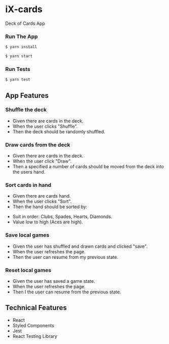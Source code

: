# iX-cards

Deck of Cards App

### Run The App

```sh
$ yarn install
```

```sh
$ yarn start
```

### Run Tests

```sh
$ yarn test
```

## App Features

### Shuffle the deck

- Given there are cards in the deck.
- When the user clicks "Shuffle".
- Then the deck should be randomly shuffled.

### Draw cards from the deck

- Given there are cards in the deck.
- When the user click "Draw".
- Then a specified a number of cards should be moved from the deck into the users hand.

### Sort cards in hand

- Given there are cards hand.
- When the user clicks "Sort".
- Then the hand should be sorted by:

* Suit in order: Clubs, Spades, Hearts, Diamonds.
* Value low to high (Aces are high).

### Save local games

- Given the user has shuffled and drawn cards and clicked "save".
- When the user refreshes the page.
- Then the user can resume from my previous state.

### Reset local games

- Given the user has saved a game state.
- When the user refreshes the page.
- Then I the user can resume from the previous state.

## Technical Features

- React
- Styled Components
- Jest
- React Testing Library

